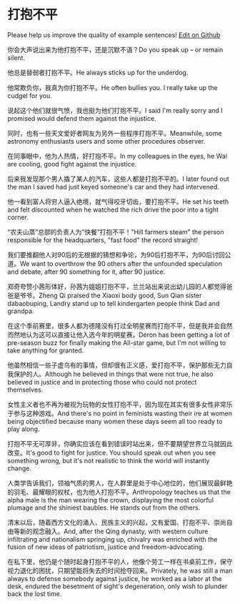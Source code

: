 # 打抱不平

Please help us improve the quality of example sentences! [Edit on Github](https://github.com/jiyushe/jiyu-example-sentence-source/blob/main/chinese/dabaobuping.md)

<p><span class="chinese">你会大声说出来为他打抱不平，还是沉默不语？</span><span class="english">Do you speak up – or remain silent.</span></p>

<p><span class="chinese">他总是替弱者打抱不平。</span><span class="english">He always sticks up for the underdog.</span></p>

<p><span class="chinese">他常欺负你，我真为你打抱不平。</span><span class="english">He often bullies you. I really take up the cudgel for you.</span></p>

<p><span class="chinese">说起这个他们就很气愤，我也挺为他们打抱不平。</span><span class="english">I said I'm really sorry and I promised would defend them against the injustice.</span></p>

<p><span class="chinese">同时，也有一些天文爱好者网友为另外一些程序打抱不平。</span><span class="english">Meanwhile, some astronomy enthusiasts users and some other procedures observer.</span></p>

<p><span class="chinese">在同事眼中，他为人热情，好打抱不平。</span><span class="english">In my colleagues in the eyes, he Wai are cooling, good fight against the injustice.</span></p>

<p><span class="chinese">后来我发现那个男人撬了某人的汽车，这些人都是打抱不平的。</span><span class="english">I later found out the man I saved had just keyed someone's car and they had intervened.</span></p>

<p><span class="chinese">他一看到富人将穷人逼入绝境，就气得咬牙切齿，要打抱不平。</span><span class="english">He set his teeth and felt discounted when he watched the rich drive the poor into a tight corner.</span></p>

<p><span class="chinese">“农夫山蒸”总部的负责人为“快餐”打抱不平！</span><span class="english">"Hill farmers steam" the person responsible for the headquarters, "fast food" the record straight!</span></p>

<p><span class="chinese">我们要推翻他人对90后的无根据的猜想和争论，为90后打抱不平，为90后讨回公道。</span><span class="english">We want to overthrow the 90 others after the unfounded speculation and debate, after 90 something for it, after 90 justice.</span></p>

<p><span class="chinese">郑奇夸赞小茜形体好，孙茜为姐姐打抱不平，兰兰站出来说出幼儿园的人都觉得爸爸是爷爷。</span><span class="english">Zheng Qi praised the Xiaoxi body good, Sun Qian sister dabaobuping, Landry stand up to tell kindergarten people think Dad and grandpa.</span></p>

<p><span class="chinese">在这个季前赛里，很多人都为德隆没有打过全明星赛而打抱不平，但是我并会自然而然地认为这可以直接让他入选今年的明星赛。</span><span class="english">Deron has been getting a lot of pre-season buzz for finally making the All-star game, but I'm not willing to take anything for granted.</span></p>

<p><span class="chinese">他虽然相信一些子虚乌有的事情，但却很有正义感，爱打抱不平，保护那些无力自我保护的人。</span><span class="english">Although he believed in things that were not true, he also believed in justice and in protecting those who could not protect themselves.</span></p>

<p><span class="chinese">女性主义者也不再为被视为玩物的女性打抱不平，因为现在其实有很多女性非常乐于参与这种游戏。</span><span class="english">And there's no point in feminists wasting their ire at women being objectified because many women these days seem all too ready to play along.</span></p>

<p><span class="chinese">打抱不平无可厚非，你确实应该在看到错误时站出来，但不要期望世界立马就因此改变。</span><span class="english">It's good to fight for justice. You should speak out when you see something wrong, but it's not realistic to think the world will instantly change.</span></p>

<p><span class="chinese">人类学告诉我们，领袖气质的男人，在人群里是处于中心地位的，他们展现最鲜艳的羽毛、最耀眼的权杖，也为他人打抱不平。</span><span class="english">Anthropology teaches us that the alpha male is the man wearing the crown, displaying the most colorful plumage and the shiniest baubles. He stands out from the others.</span></p>

<p><span class="chinese">清末以后，随着西方文化的涌入、民族主义的兴起，又有爱国、打抱不平、崇尚自由等新的观念融入。</span><span class="english">And, after the Qing dynasty, with western culture infiltrating and nationalism springing up, chivalry was enriched with the fusion of new ideas of patriotism, justice and freedom-advocating.</span></p>

<p><span class="chinese">在私下里，他仍是个随时起身打抱不平的人，他像个劳工一样在书桌前工作，保守视力退化的困扰，只期望能将失去的时间抢夺回来。</span><span class="english">Privately, he was still a man always to defense somebody against justice, he worked as a labor at the desk, endured the besetment of sight's degeneration, only wish to plunder back the lost time.</span></p>

